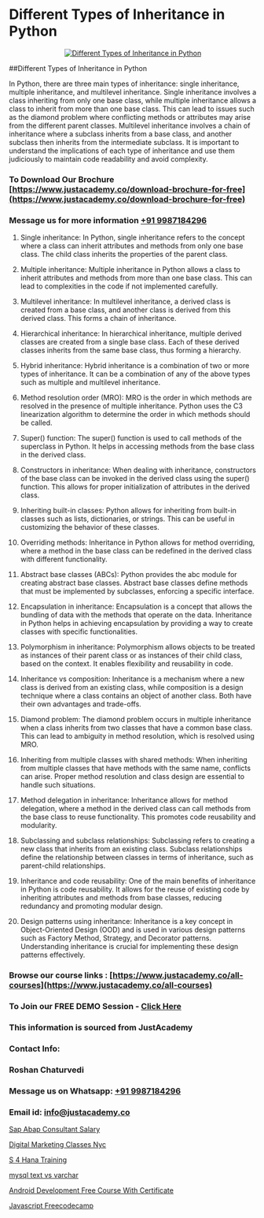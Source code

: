 # Different Types of Inheritance in Python

<p align="center">
  <a href="https://justacademy.co/course-detail/python-training">
    <img src="https://justacademy.co/storage2/course_image/1709713400_course_image.webp" alt="Different Types of Inheritance in Python">
  </a>
</p>
##Different Types of Inheritance in Python

In Python, there are three main types of inheritance: single inheritance, multiple inheritance, and multilevel inheritance. Single inheritance involves a class inheriting from only one base class, while multiple inheritance allows a class to inherit from more than one base class. This can lead to issues such as the diamond problem where conflicting methods or attributes may arise from the different parent classes. Multilevel inheritance involves a chain of inheritance where a subclass inherits from a base class, and another subclass then inherits from the intermediate subclass. It is important to understand the implications of each type of inheritance and use them judiciously to maintain code readability and avoid complexity.
### To Download Our Brochure [https://www.justacademy.co/download-brochure-for-free](https://www.justacademy.co/download-brochure-for-free)
### Message us for more information [+91 9987184296](https://api.whatsapp.com/send?phone=919987184296)
1) Single inheritance: In Python, single inheritance refers to the concept where a class can inherit attributes and methods from only one base class. The child class inherits the properties of the parent class.

2) Multiple inheritance: Multiple inheritance in Python allows a class to inherit attributes and methods from more than one base class. This can lead to complexities in the code if not implemented carefully.

3) Multilevel inheritance: In multilevel inheritance, a derived class is created from a base class, and another class is derived from this derived class. This forms a chain of inheritance.

4) Hierarchical inheritance: In hierarchical inheritance, multiple derived classes are created from a single base class. Each of these derived classes inherits from the same base class, thus forming a hierarchy.

5) Hybrid inheritance: Hybrid inheritance is a combination of two or more types of inheritance. It can be a combination of any of the above types such as multiple and multilevel inheritance.

6) Method resolution order (MRO): MRO is the order in which methods are resolved in the presence of multiple inheritance. Python uses the C3 linearization algorithm to determine the order in which methods should be called.

7) Super() function: The super() function is used to call methods of the superclass in Python. It helps in accessing methods from the base class in the derived class.

8) Constructors in inheritance: When dealing with inheritance, constructors of the base class can be invoked in the derived class using the super() function. This allows for proper initialization of attributes in the derived class.

9) Inheriting built-in classes: Python allows for inheriting from built-in classes such as lists, dictionaries, or strings. This can be useful in customizing the behavior of these classes.

10) Overriding methods: Inheritance in Python allows for method overriding, where a method in the base class can be redefined in the derived class with different functionality.

11) Abstract base classes (ABCs): Python provides the abc module for creating abstract base classes. Abstract base classes define methods that must be implemented by subclasses, enforcing a specific interface.

12) Encapsulation in inheritance: Encapsulation is a concept that allows the bundling of data with the methods that operate on the data. Inheritance in Python helps in achieving encapsulation by providing a way to create classes with specific functionalities.

13) Polymorphism in inheritance: Polymorphism allows objects to be treated as instances of their parent class or as instances of their child class, based on the context. It enables flexibility and reusability in code.

14) Inheritance vs composition: Inheritance is a mechanism where a new class is derived from an existing class, while composition is a design technique where a class contains an object of another class. Both have their own advantages and trade-offs.

15) Diamond problem: The diamond problem occurs in multiple inheritance when a class inherits from two classes that have a common base class. This can lead to ambiguity in method resolution, which is resolved using MRO.

16) Inheriting from multiple classes with shared methods: When inheriting from multiple classes that have methods with the same name, conflicts can arise. Proper method resolution and class design are essential to handle such situations.

17) Method delegation in inheritance: Inheritance allows for method delegation, where a method in the derived class can call methods from the base class to reuse functionality. This promotes code reusability and modularity.

18) Subclassing and subclass relationships: Subclassing refers to creating a new class that inherits from an existing class. Subclass relationships define the relationship between classes in terms of inheritance, such as parent-child relationships.

19) Inheritance and code reusability: One of the main benefits of inheritance in Python is code reusability. It allows for the reuse of existing code by inheriting attributes and methods from base classes, reducing redundancy and promoting modular design.

20) Design patterns using inheritance: Inheritance is a key concept in Object-Oriented Design (OOD) and is used in various design patterns such as Factory Method, Strategy, and Decorator patterns. Understanding inheritance is crucial for implementing these design patterns effectively.

### Browse our course links : [https://www.justacademy.co/all-courses](https://www.justacademy.co/all-courses) 
### To Join our FREE DEMO Session - [Click Here](https://www.justacademy.co/register-for-course-demo)


### This information is sourced from JustAcademy
### Contact Info:
### Roshan Chaturvedi
### Message us on Whatsapp: [+91 9987184296](https://api.whatsapp.com/send?phone=919987184296)
### Email id: [info@justacademy.co](mailto:info@justacademy.co)
                
[Sap Abap Consultant Salary](https://www.linkedin.com/pulse/sap-abap-consultant-salary-justacademy-austin-i2iyf?trackingId=s0m9Yj%2BUSnrctd8l%2Fv2IKw%3D%3D&lipi=urn%3Ali%3Apage%3Ad_flagship3_company_admin%3B1S56YMP3SFiKzh85NFJhiw%3D%3D)

[Digital Marketing Classes Nyc](https://www.linkedin.com/pulse/digital-marketing-classes-nyc-justacademy-cupertino-hulac?trackingId=NL3Duo%2F5OFcUScTPIpGkBw%3D%3D&lipi=urn%3Ali%3Apage%3Ad_flagship3_company_admin%3BzQv8YsYPTiCPDkVRvYwOog%3D%3D)

[S 4 Hana Training](https://medium.com/@kamblerajas684/s-4-hana-training-8a10ac05c4dc)

[mysql text vs varchar](https://medium.com/@justacademytraining/mysql-text-vs-varchar-80a4689111eb)

[Android Development Free Course With Certificate](https://justacademyin.github.io/justacademy/android-development-free-course-with-certificate)

[Javascript Freecodecamp](https://justacademyin.github.io/justacademy/javascript-freecodecamp)


